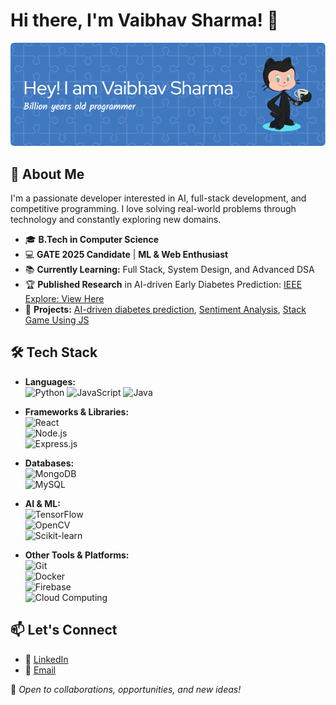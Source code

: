 # Hi there, I'm Vaibhav Sharma! 👋

![Profile Banner](https://github.com/devftkrshna/devftkrshna/blob/main/github-header-image.png)  

## 🚀 About Me
I'm a passionate developer interested in AI, full-stack development, and competitive programming. I love solving real-world problems through technology and constantly exploring new domains.

- 🎓 **B.Tech in Computer Science**  
- 💻 **GATE 2025 Candidate** | **ML & Web Enthusiast**  
- 📚 **Currently Learning:** Full Stack, System Design, and Advanced DSA  
- 🏆 **Published Research** in AI-driven Early Diabetes Prediction: [IEEE Explore: View Here](https://ieeexplore.ieee.org/document/10730970)  
- 🔬 **Projects:** [AI-driven diabetes prediction](https://github.com/devftkrshna/ai-driven-early-diabetes-prediction-using-ml), [Sentiment Analysis](https://github.com/devftkrshna/social-media-sentiment-analysis), [Stack Game Using JS](https://github.com/devftkrshna/stack-game-using-js)

## 🛠️ Tech Stack
- **Languages:**  
  ![Python](https://img.shields.io/badge/Python-3776AB?style=for-the-badge&logo=python&logoColor=white) ![JavaScript](https://img.shields.io/badge/JavaScript-F7DF1E?style=for-the-badge&logo=javascript&logoColor=black) ![Java](https://img.shields.io/badge/Java-007396?style=for-the-badge&logo=java&logoColor=white)  

- **Frameworks & Libraries:**  
  ![React](https://img.shields.io/badge/React-61DAFB?style=for-the-badge&logo=react&logoColor=black)  
  ![Node.js](https://img.shields.io/badge/Node.js-339933?style=for-the-badge&logo=node.js&logoColor=white)  
  ![Express.js](https://img.shields.io/badge/Express.js-000000?style=for-the-badge&logo=express&logoColor=white)  

- **Databases:**  
  ![MongoDB](https://img.shields.io/badge/MongoDB-47A248?style=for-the-badge&logo=mongodb&logoColor=white)  
  ![MySQL](https://img.shields.io/badge/MySQL-4479A1?style=for-the-badge&logo=mysql&logoColor=white)  

- **AI & ML:**  
  ![TensorFlow](https://img.shields.io/badge/TensorFlow-FF6F00?style=for-the-badge&logo=tensorflow&logoColor=white)  
  ![OpenCV](https://img.shields.io/badge/OpenCV-5C3EE8?style=for-the-badge&logo=opencv&logoColor=white)  
  ![Scikit-learn](https://img.shields.io/badge/Scikit--learn-F7931E?style=for-the-badge&logo=scikit-learn&logoColor=white)  

- **Other Tools & Platforms:**  
  ![Git](https://img.shields.io/badge/Git-F05032?style=for-the-badge&logo=git&logoColor=white)  
  ![Docker](https://img.shields.io/badge/Docker-2496ED?style=for-the-badge&logo=docker&logoColor=white)  
  ![Firebase](https://img.shields.io/badge/Firebase-FFCA28?style=for-the-badge&logo=firebase&logoColor=black)  
  ![Cloud Computing](https://img.shields.io/badge/Cloud-FF9900?style=for-the-badge&logo=cloud&logoColor=white)  

## 📫 Let's Connect
- 💼 [LinkedIn](https://linkedin.com/in/vaibhavsharma445)  
- 📧 [Email](mailto:work.vaibhavsharmaa@gmail.com)  

💙 _Open to collaborations, opportunities, and new ideas!_
